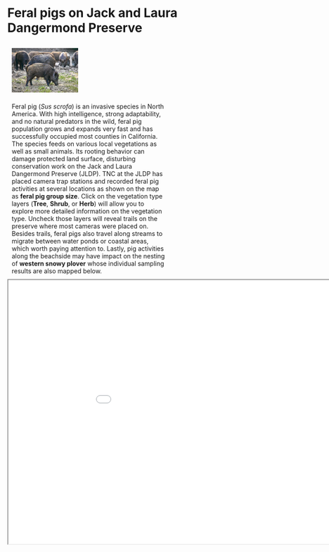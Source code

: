 # Feral pigs on Jack and Laura Dangermond Preserve
<style>
.column {
  float: left;
  padding: 10px;
}

.left {
  width: 30%;
}

.right {
  width: 70%;
}
</style>

<div class="column left">
<center>
<img src="asst2/pig_image.jpg">
</center>
</div>

<div class="column right">
Feral pig (<i>Sus scrofa</i>) is an invasive species in North America. With high intelligence, strong adaptability, and no natural predators in the wild, feral pig population grows and expands very fast and has successfully occupied most counties in California. The species feeds on various local vegetations as well as small animals. Its rooting behavior can damage protected land surface, disturbing conservation work on the Jack and Laura Dangermond Preserve (JLDP). TNC at the JLDP has placed camera trap stations and recorded feral pig activities at several locations as shown on the map as <b>feral pig group size</b>. Click on the vegetation type layers (<b>Tree</b>, <b>Shrub</b>, or <b>Herb</b>) will allow you to explore more detailed information on the vegetation type. Uncheck those layers will reveal trails on the preserve where most cameras were placed on. Besides trails, feral pigs also travel along streams to migrate between water ponds or coastal areas, which worth paying attention to. Lastly, pig activities along the beachside may have impact on the nesting of <b>western snowy plover</b> whose individual sampling results are also mapped below.
</div>

<iframe src="asst2/feralpigs_JLDP/index.html" height=600 width=1000></iframe>
